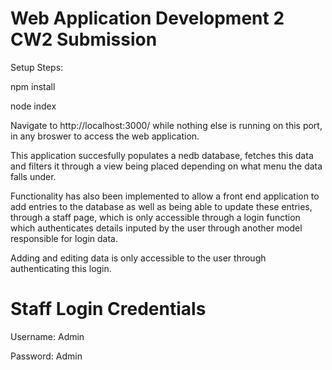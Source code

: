 # Web Application Development 2 CW2 Submission

Setup Steps:

npm install

node index

Navigate to http://localhost:3000/ while nothing else is running on this port, in any broswer to access the web application.

This application succesfully populates a nedb database, fetches this data and filters it through a view being placed depending on what menu the data falls under.

Functionality has also been implemented to allow a front end application to add entries to the database as well as being able to update these entries, through 
a staff page, which is only accessible through a login function which authenticates details inputed by the user through another model responsible for login data.

Adding and editing data is only accessible to the user through authenticating this login. 

# Staff Login Credentials
Username: Admin 

Password: Admin 